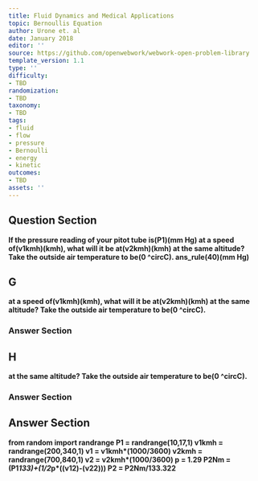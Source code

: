 ```yaml
---
title: Fluid Dynamics and Medical Applications
topic: Bernoullis Equation
author: Urone et. al
date: January 2018
editor: ''
source: https://github.com/openwebwork/webwork-open-problem-library
template_version: 1.1
type: ''
difficulty:
- TBD
randomization:
- TBD
taxonomy:
- TBD
tags:
- fluid
- flow
- pressure
- Bernoulli
- energy
- kinetic
outcomes:
- TBD
assets: ''
---
```


## Question Section 

<b>
If the pressure reading of your pitot tube is(P1)(mm Hg) at a speed of(v1kmh)(kmh), what will it be at(v2kmh)(kmh) at the same altitude? Take the outside air temperature to be(0 ^circC).
ans_rule(40)(mm Hg)

## G
at a speed of(v1kmh)(kmh), what will it be at(v2kmh)(kmh) at the same altitude? Take the outside air temperature to be(0 ^circC).
### Answer Section
## H
at the same altitude? Take the outside air temperature to be(0 ^circC).
### Answer Section


## Answer Section

from random import randrange
P1 = randrange(10,17,1)
v1kmh = randrange(200,340,1)
v1 = v1kmh*(1000/3600)
v2kmh = randrange(700,840,1)
v2 = v2kmh*(1000/3600)
p = 1.29
P2Nm = (P1*133)+(1/2*p*((v1**2)-(v2**2)))
P2 = P2Nm/133.322